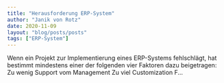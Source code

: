 ```yaml
---
title: "Herausforderung ERP-System"
author: "Janik von Rotz"
date: 2020-11-09
layout: "blog/posts/posts"
tags: ["ERP-System"]
---
```


Wenn ein Projekt zur Implementierung eines ERP-Systems fehlschlägt, hat bestimmt mindestens einer der folgenden vier Faktoren dazu beigetragen:  Zu wenig Support vom Management Zu viel Customization F...

